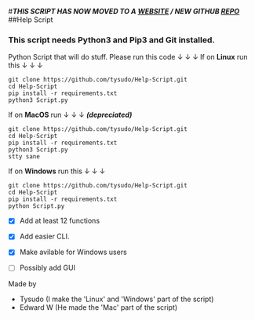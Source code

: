 #***THIS SCRIPT HAS NOW MOVED TO A [WEBSITE](tysudo.github.io) / NEW GITHUB [REPO](https://github.com/tysudo/tysudo.github.io)***
##Help Script 
### This script needs Python3 and Pip3 and Git installed.
 Python Script that will do stuff.
 Please run this code ↓ ↓ ↓
If on __Linux__ run this ↓ ↓ ↓
 ```
 git clone https://github.com/tysudo/Help-Script.git
 cd Help-Script
 pip install -r requirements.txt
 python3 Script.py
 ```
 If on __MacOS__ run ↓ ↓ ↓ ***(depreciated)***
 
 ```
 git clone https://github.com/tysudo/Help-Script.git
 cd Help-Script
 pip install -r requirements.txt
 python3 Script.py
 stty sane
 ```
 If on __Windows__ run this ↓ ↓ ↓
  ```
  git clone https://github.com/tysudo/Help-Script.git
  cd Help-Script
  pip install -r requirements.txt
  python Script.py
   ```
 - [x] Add at least 12 functions
 - [x] Add easier CLI.
 - [x] Make avilable for Windows users
 - [ ] Possibly add GUI
 

Made by 
- Tysudo (I make the 'Linux' and 'Windows' part of the script)
- Edward W (He made the 'Mac' part of the script)



